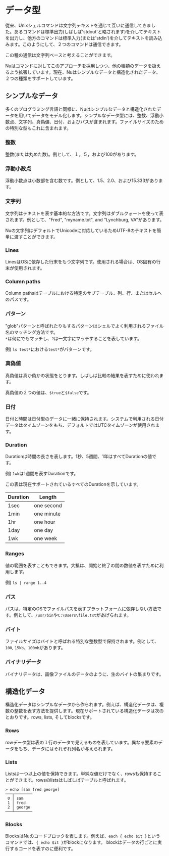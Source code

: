 # データ型

従来、Unixシェルコマンドは文字列テキストを通じて互いに通信してきました。あるコマンドは標準出力(しばしば'stdout'と略されます)を介してテキストを出力し、他方のコマンドは標準入力(または'stdin')を介してテキストを読み込みます。このようにして、２つのコマンドは通信できます。

この種の通信は文字列ベースと考えることができます。

Nuはコマンドに対してこのアプローチを採用しつつ、他の種類のデータを扱えるよう拡張しています。現在、Nuはシンプルなデータと構造化されたデータ、２つの種類をサポートしています。


## シンプルなデータ

多くのプログラミング言語と同様に、Nuはシンプルなデータと構造化されたデータを用いてデータをモデル化します。シンプルなデータ型には、整数、浮動小数点、文字列、真偽値、日付、およびパスが含まれます。ファイルサイズのための特別な型もこれに含まれます。

### 整数

整数(または丸めた数)。例として、１，５，および100があります。

### 浮動小数点

浮動小数点は小数部を含む数です。例として、1.5、2.0、および15.333があります。

### 文字列

文字列はテキストを表す基本的な方法です。文字列はダブルクォートを使って表されます。例として、"Fred", "myname.txt", and "Lynchburg, VA"があります。

Nuの文字列はデフォルトでUnicodeに対応しているためUTF-8のテキストを簡単に渡すことができます。

### Lines

LinesはOSに依存した行末をもつ文字列です。使用される場合は、OS固有の行末が使用されます。

### Column paths

Column pathsはテーブルにおける特定のサブテーブル、列、行、またはセルへのパスです。

### パターン

"glob"パターンと呼ばれたりもするパターンはシェルでよく利用されるファイル名のマッチング方法です。  
`*`は何にでもマッチし、`?`は一文字にマッチすることを表しています。

例) `ls test*`における`test*`がパターンです。

### 真偽値

真偽値は真か偽かの状態をとります。しばしば比較の結果を表すために使われます。

真偽値の２つの値は、`$true`と`$false`です。

### 日付

日付と時間は日付型のデータに一緒に保持されます。システムで利用される日付データはタイムゾーンをもち、デフォルトではUTCタイムゾーンが使用されます。

### Duration

Durationは時間の長さを表します。1秒、5週間、1年はすべてDurationの値です。

例) `1wk`は1週間を表すDurationです。

この表は現在サポートされているすべてのDurationを示しています。

| Duration | Length     |
|----------|------------|
|1sec      | one second |
|1min      | one minute |
|1hr       | one hour   |
|1day      | one day    |
|1wk       | one week   |

### Ranges

値の範囲を表すこともできます。大抵は、開始と終了の間の数値を表すために利用します。

例) `ls | range 1..4`

### パス

パスは、特定のOSでファイルパスを表すプラットフォームに依存しない方法です。例として、`/usr/bin`や`C:\Users\file.txt`があげられます。

### バイト

ファイルサイズはバイトと呼ばれる特別な整数型で保持されます。例として、`100`, `15kb`、`100mb`があります。

### バイナリデータ

バイナリデータは、画像ファイルのデータのように、生のバイトの集まりです。

## 構造化データ

構造化データはシンプルなデータから作られます。例えば、構造化データは、複数の整数を表す方法を提供します。現在サポートされている構造化データは次のとおりです。rows, lists, そしてblocksです。

### Rows

rowデータ型は表の１行のデータで見えるものを表しています。異なる要素のデータをもち、データにはそれぞれ列名が与えられます。

### Lists

Listsは一つ以上の値を保持できます。単純な値だけでなく、rowsも保持することができます。rowsのlistsはしばしばテーブルと呼ばれます。

```
> echo [sam fred george]
───┬────────
 0 │ sam 
 1 │ fred 
 2 │ george 
───┴────────
``` 

### Blocks

BlocksはNuのコードブロックを表します。例えば、`each { echo $it }`というコマンドでは、`{ echo $it }`がblockになります。
blockはデータの行ごとに実行するコードを表すのに便利です。
